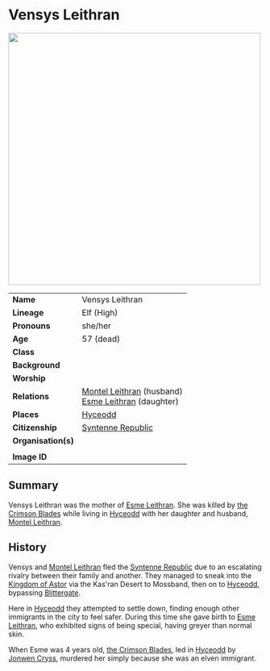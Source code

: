 # Vensys Leithran

<img src="https://raw.githubusercontent.com/jesskelsall/astarus-images/main/characters/portraits/imageid.png" height="500" />

|||
| --- | --- |
| **Name** | Vensys Leithran | character.4
| **Lineage** | Elf (High) |
| **Pronouns** | she/her |
| **Age** | 57 (dead) |
| **Class** | |
| **Background** | |
| **Worship** | |
| **Relations** | [Montel Leithran](montel-leithran.md) (husband)<br>[Esme Leithran](esme-leithran.md) (daughter) |
| **Places** | [Hyceodd](../places/towns/hyceodd.md) |
| **Citizenship** | [Syntenne Republic](../civilisations/syntenne-republic/syntenne-republic.md) |
| **Organisation(s)** | |
|||
| **Image ID** | |

## Summary

Vensys Leithran was the mother of [Esme Leithran](esme-leithran.md). She was killed by [the Crimson Blades](../organisations/criminals/the-crimson-blades.md) while living in [Hyceodd](../places/towns/hyceodd.md) with her daughter and husband, [Montel Leithran](montel-leithran.md).

## History

Vensys and [Montel Leithran](montel-leithran.md) fled the [Syntenne Republic](../civilisations/syntenne-republic/syntenne-republic.md) due to an escalating rivalry between their family and another. They managed to sneak into the [Kingdom of Astor](../civilisations/kingdom-of-astor/kingdom-of-astor.md) via the Kas'ran Desert to Mossband, then on to [Hyceodd](../places/towns/hyceodd.md), bypassing [Blittergate](../places/towns/blittergate.md).

Here in [Hyceodd](../places/towns/hyceodd.md) they attempted to settle down, finding enough other immigrants in the city to feel safer. During this time she gave birth to [Esme Leithran](esme-leithran.md), who exhibited signs of being special, having greyer than normal skin.

When Esme was 4 years old, [the Crimson Blades](../organisations/criminals/the-crimson-blades.md), led in [Hyceodd](../places/towns/hyceodd.md) by [Jonwen Cryss](jonwen-cryss.md), murdered her simply because she was an elven immigrant.
